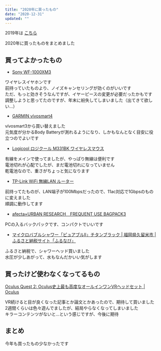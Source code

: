 ```yaml
---
title: "2020年に買ったもの"
date: "2020-12-31"
updated: ""
---
```


2019年は [こちら](/bestbuy-2019/)  

2020年に買ったものをまとめました  

## 買ってよかったもの

- [Sony WF\-1000XM3](https://www.sony.jp/headphone/products/WF-1000XM3/)

ワイヤレスイヤホンです  
前持っていたものより、ノイズキャンセリングが効くのがいいです  
ただ、もっと効きそうなんですが、イヤーピースの変更が必要だったかもです  
調整しようと思ってたのですが、年末に紛失してしまいました（出てきて欲しい...）  

- [GARMIN vívosmart4](https://www.amazon.co.jp/gp/product/B07HXH65KF/ref=ppx_yo_dt_b_asin_title_o02_s00?ie=UTF8&psc=1)

vívosmart3から買い替えました  
元気度が分かるBody Batteryが測れるようになり、しかもなんとなく目安に役立つのでよいです

- [Logicool ロジクール M331BK ワイヤレスマウス](https://www.amazon.co.jp/gp/product/B01LXP89YR/ref=ppx_yo_dt_b_asin_title_o02_s00?ie=UTF8&psc=1)

有線をメインで使ってましたが、やっぱり無線は便利です  
電池切れが心配でしたが、まだ電池切れになっていません  
乾電池なので、重さがちょっと気になります

- [TP\-Link WiFi 無線LAN ルーター](https://www.amazon.co.jp/gp/product/B07HMVH73D/ref=ppx_yo_dt_b_asin_title_o00_s00?ie=UTF8&psc=1)

前持ってたものが、LAN端子が100Mbpsだったので、11ac対応で1Gbpsのものに変えました  
順調に動作してます  

- [afecta×URBAN RESEARCH　FREQUENT USE BAGPACK3](https://www.urban-research.jp/product/urban-research/bag/MF-72-UM03/?is=1866110)

PCの入るバックパックです、コンパクトでいいです

- [マイクロバブルシャワー「ピュアブルⅡ」チタンブラック \| 福岡県久留米市 \| ふるさと納税サイト「ふるなび」](https://furunavi.jp/product_detail.aspx?pid=182843)

ふるさと納税で、シャワーヘッド買いました  
水圧が少しあがって、水もなんだかいい気がします  

## 買ったけど使わなくなってるもの

[Oculus Quest 2: Oculus史上最も高度なオールインワンVRヘッドセット \| Oculus](https://www.oculus.com/quest-2/)

VR続けると目が良くなった記事とか論文とかあったので、期待して買いました  
2週間くらいは色々遊んでましたが、結局やらなくなってしまいました  
キラーコンテンツがないと...という感じですが、今後に期待

## まとめ

今年も買ったもの少なかったです  

